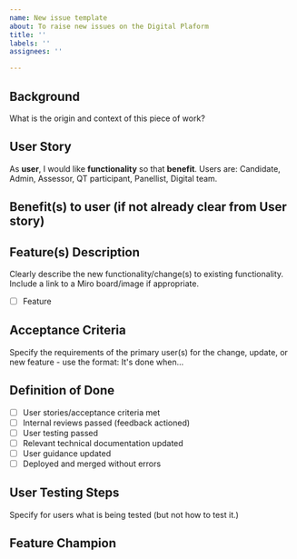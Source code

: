 ```yaml
---
name: New issue template
about: To raise new issues on the Digital Plaform
title: ''
labels: ''
assignees: ''

---
```


## Background
What is the origin and context of this piece of work?

## User Story
As **user**, I would like **functionality** so that **benefit**. 
Users are: Candidate, Admin, Assessor, QT participant, Panellist, Digital team.

## Benefit(s) to user (if not already clear from User story)

## Feature(s) Description
Clearly describe the new functionality/change(s) to existing functionality.
Include a link to a Miro board/image if appropriate.

- [ ] Feature

## Acceptance Criteria 
Specify the requirements of the primary user(s) for the change, update, or new feature - use the format: 
It's done when...

## Definition of Done
- [ ] User stories/acceptance criteria met
- [ ] Internal reviews passed (feedback actioned)
- [ ] User testing passed
- [ ] Relevant technical documentation updated
- [ ] User guidance updated
- [ ] Deployed and merged without errors

## User Testing Steps
Specify for users what is being tested (but not how to test it.)

## Feature Champion
